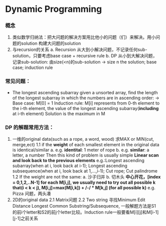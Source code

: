 # Dynamic Programming

### 概念

1. 类似数学归纳法：把大问题的解决方案用比他小的问题（们）来解决。用小问题的solution 构建大问题的solution
2. 与recursion的关系 a. Recursion 从大到小解决问题，不记录任何sub-solution，只要考虑base case + recursive rule b. DP 从小到大解决问题，记录sub-solution: 由size\(&lt;n\)的sub-solution -&gt; size n the solution; base case; induction rule

### 常见问题：

* The longest ascending subarray given a unsorted array, find the length of the longest subarray in which the numbers are in ascending order: -&gt; Base case: M\[0\] = 1 Induction rule: M\[i\] represents from 0-th element to the i-th element, the value of the longest ascending subarray\(**including** at i-th element\) Solution is the maximum in M



### DP 的解题常用方法：

1. 一维的original data\(such as a rope, a word, wood\) 求MAX or MIN\(cut, merge,ect\) 1.1 if the **weight** of each smallest element in the original data is identical/similar a. e.g. **identital**: 1 meter of rope b. e.g. **similar**: a letter, a number Then this kind of problem is usually simple **Linear scan and look back to the previous elements** e.g.:Longest ascending subarray\(when at i, look back at i-1\); Longest ascending subsequence\(when at i, look back at 1,...,i-1\); Cut rope; Cut palindrome 1.2 If the weight are not the same: a. 沙子归并 b. 切木头 **中心开花，\[index = 0,1,2,..N-1\] for each M\[i,j\], we usually need to try out all possible k that\(i &lt; k &lt; j\), M\[i,j\]=max\(M\[i,k\]\) + /-/ \* M\[k,j\] \(for all possible k\)** e.g. Pizza 问题，两头凑
2. 2D的original data 2.1 Matrix问题 2.2 Two string 寻找Minimum Edit Distance Longest Common Substring/Subsequence, 一般解题方法是S1 的前i个letter和S2的前j个letter比较。Induction rule一般要看M\[i\]\[j\]和M\[i-1\]\[j-1\]之前关系

